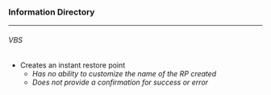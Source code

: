 ### Information Directory ###
---
###### VBS ######
- Creates an instant restore point
  - _Has no ability to customize the name of the RP created_
  - _Does not provide a confirmation for success or error_
 
